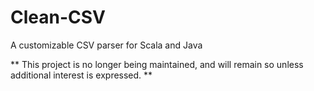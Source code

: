 # Clean-CSV
A customizable CSV parser for Scala and Java

** This project is no longer being maintained, and will remain so unless additional interest is expressed. **
